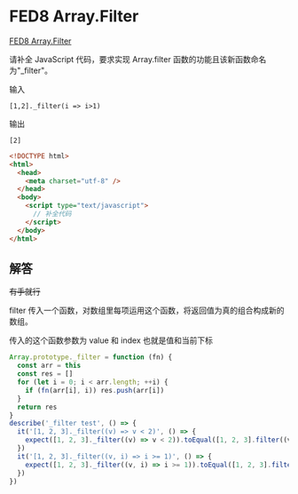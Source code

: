 # FED8 Array.Filter

[FED8 Array.Filter](https://www.nowcoder.com/practice/93b96e9694634437898353f844d877af?tpId=274&tags=&title=&difficulty=0&judgeStatus=0&rp=1&sourceUrl=%2Fexam%2Foj%3Fpage%3D1%26pageSize%3D50%26search%3D%26tab%3DJS%25E7%25AF%2587%26topicId%3D274)

请补全 JavaScript 代码，要求实现 Array.filter 函数的功能且该新函数命名为"\_filter"。

输入

```
[1,2]._filter(i => i>1)
```

输出

```
[2]
```

```html
<!DOCTYPE html>
<html>
  <head>
    <meta charset="utf-8" />
  </head>
  <body>
    <script type="text/javascript">
      // 补全代码
    </script>
  </body>
</html>
```

## 解答

~~有手就行~~

filter 传入一个函数，对数组里每项运用这个函数，将返回值为真的组合构成新的数组。

传入的这个函数参数为 value 和 index 也就是值和当前下标

```javascript
Array.prototype._filter = function (fn) {
  const arr = this
  const res = []
  for (let i = 0; i < arr.length; ++i) {
    if (fn(arr[i], i)) res.push(arr[i])
  }
  return res
}
describe('_filter test', () => {
  it('[1, 2, 3]._filter((v) => v < 2)', () => {
    expect([1, 2, 3]._filter((v) => v < 2)).toEqual([1, 2, 3].filter((v) => v < 2))
  })
  it('[1, 2, 3]._filter((v, i) => i >= 1)', () => {
    expect([1, 2, 3]._filter((v, i) => i >= 1)).toEqual([1, 2, 3].filter((v, i) => i >= 1))
  })
})
```
